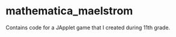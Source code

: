 mathematica_maelstrom
=====================

Contains code for a JApplet game that I created during 11th grade.
